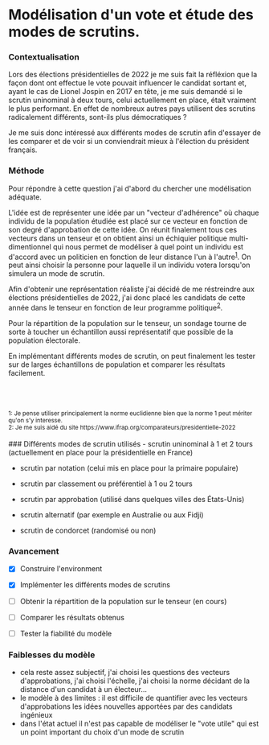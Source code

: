 # Modélisation d'un vote et étude des modes de scrutins.



### Contextualisation
Lors des élections présidentielles de 2022 je me suis fait la réfléxion que la façon dont ont effectue le vote pouvait influencer le candidat sortant et, ayant le cas de Lionel Jospin en 2017 en tête, je me suis demandé si le scrutin uninominal à deux tours, celui actuellement en place, était vraiment le plus performant. En effet de nombreux autres pays utilisent des scrutins radicalement différents, sont-ils plus démocratiques ?

Je me suis donc intéressé aux différents modes de scrutin afin d'essayer de les comparer et de voir si un conviendrait mieux à l'élection du président français.



### Méthode
Pour répondre à cette question j'ai d'abord du chercher une modélisation adéquate.

L'idée est de représenter une idée par un "vecteur d'adhérence" où chaque individu de la population étudiée est placé sur ce vecteur en fonction de son degré d'approbation de cette idée. On réunit finalement tous ces vecteurs dans un tenseur et on obtient ainsi un échiquier politique multi-dimentionnel qui nous permet de modéliser à quel point un individu est d'accord avec un politicien en fonction de leur distance l'un à l'autre<sup>[1](#myfootnote1)</sup>. On peut ainsi choisir la personne pour laquelle il un individu votera lorsqu'on simulera un mode de scrutin.

Afin d'obtenir une représentation réaliste j'ai décidé de me réstreindre aux élections présidentielles de 2022, j'ai donc placé les candidats de cette année dans le tenseur en fonction de leur programme politique<sup>[2](#myfootnote2)</sup>.

Pour la répartition de la population sur le tenseur, un sondage tourne de sorte à toucher un échantillon aussi représentatif que possible de la population électorale.

En implémentant différents modes de scrutin, on peut finalement les tester sur de larges échantillons de population et comparer les résultats facilement.
<br>
<br>
<br>
<br>

<sup>
<a name="myfootnote1">1</a>: Je pense utiliser principalement la norme euclidienne bien que la norme 1 peut mériter qu'on s'y interesse.<br />
<a name="myfootnote2">2</a>: Je me suis aidé du site https://www.ifrap.org/comparateurs/presidentielle-2022
</sup>

<br>
<br>
### Différents modes de scrutin utilisés 
- scrutin uninominal à 1 et 2 tours (actuellement en place pour la présidentielle en France)

- scrutin par notation (celui mis en place pour la primaire populaire)

- scrutin par classement ou préférentiel à 1 ou 2 tours 

- scrutin par approbation (utilisé dans quelques villes des États-Unis)

- scrutin alternatif (par exemple en Australie ou aux Fidji)

- scrutin de condorcet (randomisé ou non)



### Avancement
- [x] Construire l'environment
- [x] Implémenter les différents modes de scrutins
- [ ] Obtenir la répartition de la population sur le tenseur (en cours)
- [ ] Comparer les résultats obtenus
- [ ] Tester la fiabilité du modèle



### Faiblesses du modèle
- cela reste assez subjectif, j'ai choisi les questions des vecteurs d'approbations, j'ai choisi l'échelle, j'ai choisi la norme décidant de la distance d'un candidat à un électeur...
- le modèle à des limites : il est difficile de quantifier avec les vecteurs d'approbations les idées nouvelles apportées par des candidats ingénieux
- dans l'état actuel il n'est pas capable de modéliser le "vote utile" qui est un point important du choix d'un mode de scrutin



